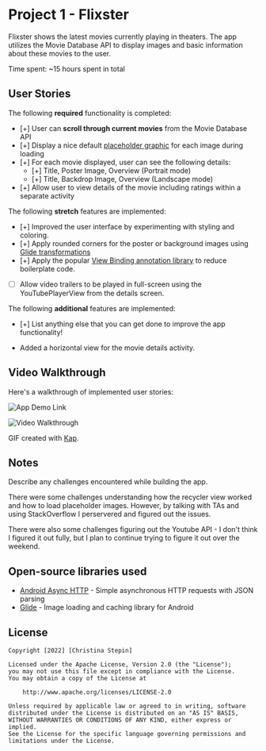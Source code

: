 # Project 1 - Flixster

Flixster shows the latest movies currently playing in theaters. The app utilizes the Movie Database API to display images and basic information about these movies to the user.

Time spent: ~15 hours spent in total

## User Stories

The following **required** functionality is completed:

* [+] User can **scroll through current movies** from the Movie Database API
* [+] Display a nice default [placeholder graphic](https://guides.codepath.org/android/Displaying-Images-with-the-Glide-Library#advanced-usage) for each image during loading
* [+] For each movie displayed, user can see the following details:
  * [+] Title, Poster Image, Overview (Portrait mode)
  * [+] Title, Backdrop Image, Overview (Landscape mode)
* [+] Allow user to view details of the movie including ratings within a separate activity

The following **stretch** features are implemented:

* [+] Improved the user interface by experimenting with styling and coloring.
* [+] Apply rounded corners for the poster or background images using [Glide transformations](https://guides.codepath.org/android/Displaying-Images-with-the-Glide-Library#transformations)
* [+] Apply the popular [View Binding annotation library](http://guides.codepath.org/android/Reducing-View-Boilerplate-with-ViewBinding) to reduce boilerplate code.
* [ ] Allow video trailers to be played in full-screen using the YouTubePlayerView from the details screen.

The following **additional** features are implemented:

* [+] List anything else that you can get done to improve the app functionality!

- Added a horizontal view for the movie details activity.

## Video Walkthrough

Here's a walkthrough of implemented user stories:

![App Demo Link](screenshots/Walkthrough.gif)

<img src='Walkthrough.gif' title='Video Walkthrough' width='' alt='Video Walkthrough' />

GIF created with [Kap](https://getkap.co/).

## Notes

Describe any challenges encountered while building the app.

There were some challenges understanding how the recycler view worked and how to load placeholder images. However, by talking with TAs and using StackOverflow I perservered and figured out the issues.

There were also some challenges figuring out the Youtube API - I don't think I figured it out fully, but I plan to continue trying to figure it out over the weekend.

## Open-source libraries used

- [Android Async HTTP](https://github.com/loopj/android-async-http) - Simple asynchronous HTTP requests with JSON parsing
- [Glide](https://github.com/bumptech/glide) - Image loading and caching library for Android

## License

    Copyright [2022] [Christina Stepin]

    Licensed under the Apache License, Version 2.0 (the "License");
    you may not use this file except in compliance with the License.
    You may obtain a copy of the License at

        http://www.apache.org/licenses/LICENSE-2.0

    Unless required by applicable law or agreed to in writing, software
    distributed under the License is distributed on an "AS IS" BASIS,
    WITHOUT WARRANTIES OR CONDITIONS OF ANY KIND, either express or implied.
    See the License for the specific language governing permissions and
    limitations under the License.
